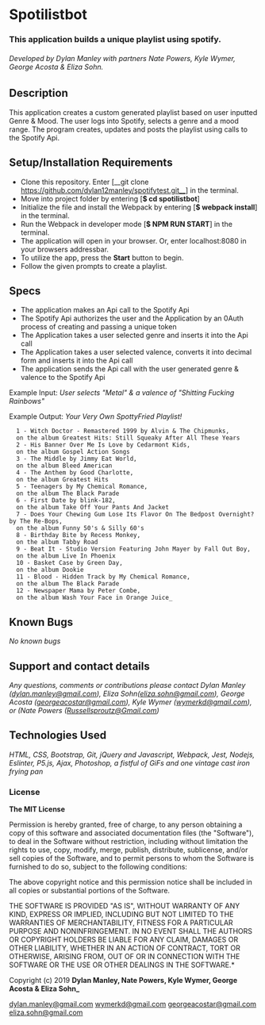 # __Spotilistbot__

### This application builds a unique playlist using spotify.

###### _Developed by Dylan Manley with partners Nate Powers, Kyle Wymer, George Acosta & Eliza Sohn._

## Description

This application creates a custom generated playlist based on user inputted Genre & Mood.
The user logs into Spotify, selects a genre and a mood range.
The program creates, updates and posts the playlist using calls to the Spotify Api.

## Setup/Installation Requirements

* Clone this repository. Enter [__git clone https://github.com/dylan12manley/spotifytest.git__] in the terminal.
* Move into project folder by entering [__$ cd spotilistbot__]
* Initialize the file and install the Webpack by entering [__$ webpack install__] in the terminal.
* Run the Webpack in developer mode [__$ NPM RUN START__] in the terminal.
* The application will open in your browser. Or, enter localhost:8080 in your browsers addressbar.
* To utilize the app, press the __Start__ button to begin.
* Follow the given prompts to create a playlist.

## Specs

* The application makes an Api call to the Spotify Api
* The Spotify Api authorizes the user and the Application by an 0Auth process of creating and passing a unique token
* The Application takes a user selected genre and inserts it into the Api call
* The Application takes a user selected valence, converts it into decimal form and inserts it into the Api call
* The application sends the Api call with the user generated genre & valence to the Spotify Api

 Example Input: _User selects "Metal" & a valence of "Shitting Fucking Rainbows"_

 Example Output: _Your Very Own SpottyFried Playlist!_

      1 - Witch Doctor - Remastered 1999 by Alvin & The Chipmunks,
      on the album Greatest Hits: Still Squeaky After All These Years
      2 - His Banner Over Me Is Love by Cedarmont Kids,
      on the album Gospel Action Songs
      3 - The Middle by Jimmy Eat World,
      on the album Bleed American
      4 - The Anthem by Good Charlotte,
      on the album Greatest Hits
      5 - Teenagers by My Chemical Romance,
      on the album The Black Parade
      6 - First Date by blink-182,
      on the album Take Off Your Pants And Jacket
      7 - Does Your Chewing Gum Lose Its Flavor On The Bedpost Overnight? by The Re-Bops,
      on the album Funny 50's & Silly 60's
      8 - Birthday Bite by Recess Monkey,
      on the album Tabby Road
      9 - Beat It - Studio Version Featuring John Mayer by Fall Out Boy,
      on the album Live In Phoenix
      10 - Basket Case by Green Day,
      on the album Dookie
      11 - Blood - Hidden Track by My Chemical Romance,
      on the album The Black Parade
      12 - Newspaper Mama by Peter Combe,
      on the album Wash Your Face in Orange Juice_

## Known Bugs

_No known bugs_

## Support and contact details

_Any questions, comments or contributions please contact Dylan Manley (dylan.manley@gmail.com), Eliza Sohn(eliza.sohn@gmail.com), George Acosta (georgeacostar@gmail.com), Kyle Wymer (wymerkd@gmail.com), or (Nate Powers (Russellsproutz@Gmail.com)_

## Technologies Used

_HTML, CSS, Bootstrap, Git, jQuery and Javascript, Webpack, Jest, Nodejs, Eslinter, P5.js, Ajax, Photoshop, a fistful of GiFs and one vintage cast iron frying pan_

### License

__The MIT License__


Permission is hereby granted, free of charge, to any person obtaining a copy
of this software and associated documentation files (the "Software"), to deal
in the Software without restriction, including without limitation the rights
to use, copy, modify, merge, publish, distribute, sublicense, and/or sell
copies of the Software, and to permit persons to whom the Software is
furnished to do so, subject to the following conditions:

The above copyright notice and this permission notice shall be included in
all copies or substantial portions of the Software.

THE SOFTWARE IS PROVIDED "AS IS", WITHOUT WARRANTY OF ANY KIND, EXPRESS OR
IMPLIED, INCLUDING BUT NOT LIMITED TO THE WARRANTIES OF MERCHANTABILITY,
FITNESS FOR A PARTICULAR PURPOSE AND NONINFRINGEMENT. IN NO EVENT SHALL THE
AUTHORS OR COPYRIGHT HOLDERS BE LIABLE FOR ANY CLAIM, DAMAGES OR OTHER
LIABILITY, WHETHER IN AN ACTION OF CONTRACT, TORT OR OTHERWISE, ARISING FROM,
OUT OF OR IN CONNECTION WITH THE SOFTWARE OR THE USE OR OTHER DEALINGS IN
THE SOFTWARE.*

Copyright (c) 2019 **Dylan Manley, Nate Powers, Kyle Wymer, George Acosta & Eliza Sohn_**

dylan.manley@gmail.com wymerkd@gmail.com georgeacostar@gmail.com eliza.sohn@gmail.com
